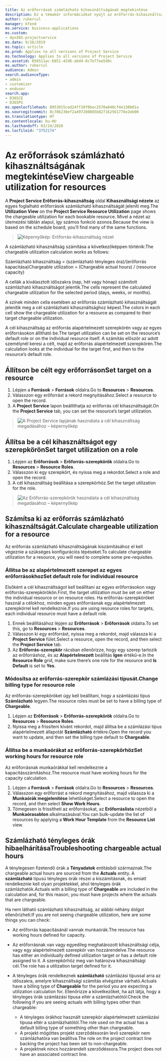 ```yaml
---
title: Az erőforrások számlázható kihasználtságának megtekintése
description: Ez a témakör információkat nyújt az erőforrás-kihasználtsági nézetről.
author: ruhercul
manager: kfend
ms.service: business-applications
ms.custom:
- dyn365-projectservice
ms.date: 9/26/2019
ms.topic: article
ms.prod: Applies to all versions of Project Service
ms.technology: Applies to all versions of Project Service
ms.assetid: 656511ac-6851-42d6-abd4-0c7e77ea5d9c
ms.author: ruhercul
audience: Admin
search.audienceType:
- admin
- customizer
- enduser
search.app:
- D365CE
- D365PS
ms.openlocfilehash: 8953015ced24ff10f0bec2570a840cf4e130b01a
ms.sourcegitcommit: 8c786230ef2a497280885b827162561776e2eb00
ms.translationtype: HT
ms.contentlocale: hu-HU
ms.lasthandoff: 03/24/2020
ms.locfileid: "3752174"
---
```

# <a name="view-chargeable-utilization-for-resources"></a><span data-ttu-id="77d59-103">Az erőforrások számlázható kihasználtságának megtekintése</span><span class="sxs-lookup"><span data-stu-id="77d59-103">View chargeable utilization for resources</span></span>
 
<span data-ttu-id="77d59-104">A **Project Service Erőforrás-kihasználtság** oldal **Kihasználtsági nézete** az egyes foglalható erőforrások számlázható kihasználtságát jeleníti meg.</span><span class="sxs-lookup"><span data-stu-id="77d59-104">The **Utilization View** on the **Project Service Resource Utilization** page shows the chargeable utilization for each bookable resource.</span></span> <span data-ttu-id="77d59-105">Mivel a nézet az ütemezési táblán alapul, így számos funkció azonos.</span><span class="sxs-lookup"><span data-stu-id="77d59-105">Because the view is based on the schedule board, you’ll find many of the same functions.</span></span>

> ![Képernyőkép: Erőforrás-kihasználtság nézet](media/FAQ-utilization-1.png)
 

<span data-ttu-id="77d59-107">A számlázható kihasználtság számítása a következőképpen történik:</span><span class="sxs-lookup"><span data-stu-id="77d59-107">The chargeable utilization calculation works as follows:</span></span>

   <span data-ttu-id="77d59-108">Számlázható kihasználtság = (számlázható tényleges óra)/(erőforrás kapacitása)</span><span class="sxs-lookup"><span data-stu-id="77d59-108">Chargeable utilization = (Chargeable actual hours) / (resource capacity)</span></span>

<span data-ttu-id="77d59-109">A cellák a kiválasztott időszakra (nap, hét vagy hónap) számított számlázható kihasználtságot jelentik.</span><span class="sxs-lookup"><span data-stu-id="77d59-109">The cells represent the calculated chargeable utilization for the selected period (days, weeks, or months).</span></span>

<span data-ttu-id="77d59-110">A színek minden cella esetében az erőforrás számlázható kihasználtságát jelenítik meg a cél számlázható kihasználtsághoz képest.</span><span class="sxs-lookup"><span data-stu-id="77d59-110">The colors in each cell show the chargeable utilization for a resource as compared to their target chargeable utilization.</span></span> 

<span data-ttu-id="77d59-111">A cél kihasználtság az erőforrás alapértelmezett szerepkörén vagy az egyes erőforrásokon állítható be.</span><span class="sxs-lookup"><span data-stu-id="77d59-111">The target utilization can be set on the resource’s default role or on the individual resource itself.</span></span> <span data-ttu-id="77d59-112">A számítás először az adott személynél keresi a célt, majd az erőforrás alapértelmezett szerepkörén.</span><span class="sxs-lookup"><span data-stu-id="77d59-112">The calculation looks at the individual for the target first, and then to the resource’s default role.</span></span>

## <a name="set-target-on-a-resource"></a><span data-ttu-id="77d59-113">Állítson be célt egy erőforráson</span><span class="sxs-lookup"><span data-stu-id="77d59-113">Set target on a resource</span></span>

1. <span data-ttu-id="77d59-114">Lépjen a **Források** \> **Források** oldalra.</span><span class="sxs-lookup"><span data-stu-id="77d59-114">Go to **Resources** \> **Resources**.</span></span> 
2. <span data-ttu-id="77d59-115">Válasszon egy erőforrást a rekord megnyitásához.</span><span class="sxs-lookup"><span data-stu-id="77d59-115">Select a resource to open the record.</span></span> 
3. <span data-ttu-id="77d59-116">A **Project Service** lapon beállíthatja az erőforrás cél kihasználtságát.</span><span class="sxs-lookup"><span data-stu-id="77d59-116">On the **Project Service** tab, you can set the resource’s target utilization.</span></span>

> ![A Project Service lapjának használata a cél kihasználtság megadásához – képernyőkép](media/FAQ-utilization-2.png)
 
## <a name="set-target-utilization-on-a-role"></a><span data-ttu-id="77d59-118">Állítsa be a cél kihasználtságot egy szerepkörön</span><span class="sxs-lookup"><span data-stu-id="77d59-118">Set target utilization on a role</span></span>

1. <span data-ttu-id="77d59-119">Lépjen az **Erőforrások** \> **Erőforrás-szerepkörök** oldalra.</span><span class="sxs-lookup"><span data-stu-id="77d59-119">Go to **Resources** \> **Resource Roles**.</span></span> 
2. <span data-ttu-id="77d59-120">Válasszon ki egy szerepkört, és nyissa meg a rekordot.</span><span class="sxs-lookup"><span data-stu-id="77d59-120">Select a role and open the record.</span></span> 
3. <span data-ttu-id="77d59-121">A cél kihasználtság beállítása a szerepkörhöz.</span><span class="sxs-lookup"><span data-stu-id="77d59-121">Set the target utilization for the role.</span></span>

> ![Az Erőforrás-szerepkörök használata a cél kihasználtság megadásához – képernyőkép](media/FAQ-utilization-3.png)
 
## <a name="calculate-chargeable-utilization-for-a-resource"></a><span data-ttu-id="77d59-123">Számítsa ki az erőforrás számlázható kihasználtságát.</span><span class="sxs-lookup"><span data-stu-id="77d59-123">Calculate chargeable utilization for a resource</span></span>

<span data-ttu-id="77d59-124">Az erőforrás számlázható kihasználtságának kiszámításához el kell végeznie a szükséges konfigurációs lépéseket.</span><span class="sxs-lookup"><span data-stu-id="77d59-124">To calculate chargeable utilization for a resource, you will need to complete some pre-requisites.</span></span> 

### <a name="set-default-role-for-individual-resource"></a><span data-ttu-id="77d59-125">Állítsa be az alapértelmezett szerepet az egyes erőforrásokhoz</span><span class="sxs-lookup"><span data-stu-id="77d59-125">Set default role for individual resource</span></span>

<span data-ttu-id="77d59-126">Elsőként a cél kihasználtságot kell beállítani az egyes erőforrásokon vagy erőforrás-szerepkörökön.</span><span class="sxs-lookup"><span data-stu-id="77d59-126">First, the target utilization must be set on either the individual resource or on resource roles.</span></span> <span data-ttu-id="77d59-127">Ha erőforrás-szerepköröket használ a célokhoz, minden egyes erőforrásnak egy alapértelmezett szerepkörrel kell rendelkeznie.</span><span class="sxs-lookup"><span data-stu-id="77d59-127">If you are using resource roles for targets, each individual resource must have a default role.</span></span> 

1. <span data-ttu-id="77d59-128">Ennek beállításához lépjen az **Erőforrások** \> **Erőforrások** oldalra.</span><span class="sxs-lookup"><span data-stu-id="77d59-128">To set this, go to **Resources** \> **Resources**.</span></span> 
2. <span data-ttu-id="77d59-129">Válasszon ki egy erőforrást, nyissa meg a rekordot, majd válassza ki a **Project Service** fület.</span><span class="sxs-lookup"><span data-stu-id="77d59-129">Select a resource, open the record, and then select the **Project Service** tab.</span></span> 
3. <span data-ttu-id="77d59-130">Az **Erőforrás-szerepkör** rácsban ellenőrizze, hogy egy szerep tartozik az erőforráshoz, és az **Alapértelmezett** beállítás **Igen** értékű-e.</span><span class="sxs-lookup"><span data-stu-id="77d59-130">In the **Resource Role** grid, make sure there’s one role for the resource and **Is Default** is set to **Yes**.</span></span>
 
### <a name="change-billing-type-for-resource-role"></a><span data-ttu-id="77d59-131">Módosítsa az erőforrás-szerepkör számlázási típusát.</span><span class="sxs-lookup"><span data-stu-id="77d59-131">Change billing type for resource role</span></span>

<span data-ttu-id="77d59-132">Az erőforrás-szerepköröket úgy kell beállítani, hogy a számlázási típus **Számlázható** legyen.</span><span class="sxs-lookup"><span data-stu-id="77d59-132">The resource roles must be set to have a billing type of **Chargeable**.</span></span> 

1. <span data-ttu-id="77d59-133">Lépjen az **Erőforrások** \> **Erőforrás-szerepkörök** oldalra.</span><span class="sxs-lookup"><span data-stu-id="77d59-133">Go to **Resources** \> **Resource Roles**.</span></span> 
2. <span data-ttu-id="77d59-134">Nyissa meg a frissíteni kívánt rekordot, majd állítsa be a számlázási típus alapértelmezett állapotát **Számlázható** értékre.</span><span class="sxs-lookup"><span data-stu-id="77d59-134">Open the record you want to update, and then set the billing type default to **Chargeable**.</span></span>

### <a name="set-working-hours-for-resource-role"></a><span data-ttu-id="77d59-135">Állítsa be a munkaórákat az erőforrás-szerepkörhöz</span><span class="sxs-lookup"><span data-stu-id="77d59-135">Set working hours for resource role</span></span>
 
<span data-ttu-id="77d59-136">Az erőforrásnak munkaórákkal kell rendelkeznie a kapacitásszámításhoz.</span><span class="sxs-lookup"><span data-stu-id="77d59-136">The resource must have working hours for the capacity calculation.</span></span> 

1. <span data-ttu-id="77d59-137">Lépjen a **Források** \> **Források** oldalra.</span><span class="sxs-lookup"><span data-stu-id="77d59-137">Go to **Resources** \> **Resources**.</span></span> 
2. <span data-ttu-id="77d59-138">Válasszon egy erőforrást a rekord megnyitásához, majd válassza ki a **Munkaórák megjelenítése** lehetőséget.</span><span class="sxs-lookup"><span data-stu-id="77d59-138">Select a resource to open the record, and then select **Show Work Hours**.</span></span> 
3. <span data-ttu-id="77d59-139">Tömegesen is frissítheti az erőforrásokat, az **Erőforráslista** nézetből a **Munkaórasablon** alkalmazásával.</span><span class="sxs-lookup"><span data-stu-id="77d59-139">You can bulk-update the list of resources by applying a **Work Hour Template** from the **Resource List** view.</span></span>

## <a name="troubleshooting-chargeable-actual-hours"></a><span data-ttu-id="77d59-140">Számlázható tényleges órák hibaelhárítása</span><span class="sxs-lookup"><span data-stu-id="77d59-140">Troubleshooting chargeable actual hours</span></span>

<span data-ttu-id="77d59-141">A ténylegesen fizetendő órák a **Tényadatok** entitásból származnak.</span><span class="sxs-lookup"><span data-stu-id="77d59-141">The chargeable actual hours are sourced from the **Actuals** entity.</span></span> <span data-ttu-id="77d59-142">A **számlázható** típusú tényleges órák részei a kiszámításnak, és emiatt rendelkeznie kell olyan projektekkel, ahol tényleges órák számlázhatók.</span><span class="sxs-lookup"><span data-stu-id="77d59-142">Actuals with a billing type of **Chargeable** are included in the calculation and, for this reason, you must have projects where the actuals that are chargeable.</span></span>

<span data-ttu-id="77d59-143">Ha nem látható számlázható kihasználtság, az alábbi néhány dolgot ellenőrizheti:</span><span class="sxs-lookup"><span data-stu-id="77d59-143">If you are not seeing chargeable utilization, here are some things you can check:</span></span>

- <span data-ttu-id="77d59-144">Az erőforrás kapacitásánál vannak munkaórák.</span><span class="sxs-lookup"><span data-stu-id="77d59-144">The resource has working hours defined for capacity.</span></span>
- <span data-ttu-id="77d59-145">Az erőforrásnak van vagy egyedileg meghatározott kihasználtsági célja, vagy egy alapértelmezett szerepkör van hozzárendelve.</span><span class="sxs-lookup"><span data-stu-id="77d59-145">The resource has either an individually defined utilization target or has a default role assigned to it.</span></span> <span data-ttu-id="77d59-146">A szerepkörhöz meg van határozva kihasználtsági cél.</span><span class="sxs-lookup"><span data-stu-id="77d59-146">The role has a utilization target defined for it.</span></span>
- <span data-ttu-id="77d59-147">A tényleges órák rendelkeznek **számlázható** számlázási típussal arra az időszakra, amelyre kihasználtsági számítás elvégzése várható.</span><span class="sxs-lookup"><span data-stu-id="77d59-147">Actuals have a billing type of **Chargeable** for the period you are expecting a utilization calculation for.</span></span> <span data-ttu-id="77d59-148">Ellenőrizze a következőket, ha azt látja, hogy a tényleges órák számlázási típusa eltér a számlázhatótól:</span><span class="sxs-lookup"><span data-stu-id="77d59-148">Check the following if you are seeing actuals with billing types other than chargeable:</span></span>

  - <span data-ttu-id="77d59-149">A tényleges órákhoz használt szerepkör alapértelmezett számlázási típusa eltér a számlázhatótól.</span><span class="sxs-lookup"><span data-stu-id="77d59-149">The role used on the actual has a default billing type of something other than chargeable.</span></span>
  - <span data-ttu-id="77d59-150">A projekt mögöttes projekt szerződéssorán levő szerepkör nem számlázhatóra van beállítva.</span><span class="sxs-lookup"><span data-stu-id="77d59-150">The role on the project contract line backing the project has been set to non-chargeable.</span></span>
  - <span data-ttu-id="77d59-151">A projektnek nincs hozzárendelt szerződéssora.</span><span class="sxs-lookup"><span data-stu-id="77d59-151">The project does not have an associated contract line.</span></span>

